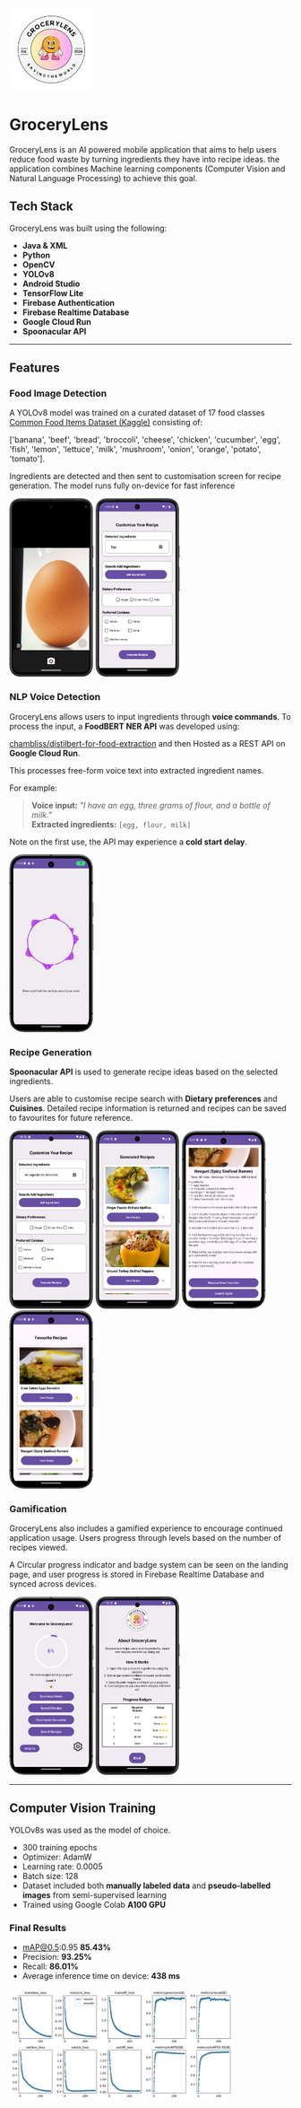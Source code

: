 
<img src="images/logo.png" width="150" />

# GroceryLens 

GroceryLens is an AI powered mobile application that aims to help users reduce 
food waste by turning ingredients they have into recipe ideas.
the application combines Machine learning components (Computer Vision and Natural Language Processing)
to achieve this goal.

## Tech Stack
GroceryLens was built using the following:
- **Java & XML**
- **Python**
- **OpenCV**
- **YOLOv8**
- **Android Studio**
- **TensorFlow Lite**
- **Firebase Authentication** 
- **Firebase Realtime Database** 
- **Google Cloud Run** 
- **Spoonacular API**

---
## Features

### Food Image Detection

A YOLOv8 model was trained on a curated dataset of 17 food classes [Common Food Items Dataset (Kaggle)](https://www.kaggle.com/datasets/michaelorebela/common-food-items-dataset)
consisting of:

['banana', 'beef', 'bread', 'broccoli', 'cheese', 'chicken', 'cucumber', 'egg', 'fish', 'lemon', 'lettuce', 'milk', 
'mushroom', 'onion', 'orange', 'potato', 'tomato'].

Ingredients are detected and then sent to customisation screen for recipe generation.
The model runs fully on-device for fast inference

<p float="left">
  <img src="images/camera.png" width="150" />
  <img src="images/selection.png" width="150" />
</p>

### NLP Voice Detection

GroceryLens allows users to input ingredients through **voice commands**.
To process the input, a **FoodBERT NER API** was developed using:

[chambliss/distilbert-for-food-extraction](https://huggingface.co/chambliss/distilbert-for-food-extraction)
and then Hosted as a REST API on **Google Cloud Run**.

This processes free-form voice text into extracted ingredient names.

For example:
> **Voice input:** *"I have an egg, three grams of flour, and a bottle of milk."*  
> **Extracted ingredients:** `[egg, flour, milk]`

Note on the first use, the API may experience a **cold start delay**.

<img src="images/voiceinput.png" width="150" />

### Recipe Generation

**Spoonacular API** is used to generate recipe ideas based on the selected ingredients.

Users are able to customise recipe search with **Dietary preferences** and **Cuisines**.
Detailed recipe information is returned and recipes can be saved to favourites for future reference.

<p float="left">
  <img src="images/selectionactivity.png" width="150" />
  <img src="images/generated.png" width="150" />
  <img src="images/recipes.png" width="150" />
  <img src="images/favourites.png" width="150" />

</p>

### Gamification 

GroceryLens also includes a gamified experience to encourage continued application usage.
Users progress through levels based on the number of recipes viewed.

A Circular progress indicator and badge system can be seen on the landing page,
and user progress is stored in Firebase Realtime Database and synced across devices.

<p float="left">
    <img src="images/landingpage.png" width="150" />
    <img src="images/about.png" width="150" />
</p>

---

## Computer Vision Training 

YOLOv8s was used as the model of choice.
- 300 training epochs
- Optimizer: AdamW
- Learning rate: 0.0005
- Batch size: 128
- Dataset included both **manually labeled data** and **pseudo-labelled images** from semi-supervised learning
- Trained using Google Colab **A100 GPU**

### Final Results
- mAP@0.5:0.95 **85.43%**
- Precision: **93.25%**
- Recall: **86.01%**
- Average inference time on device: **438 ms**

<img src="images/results.png" width="400" />
